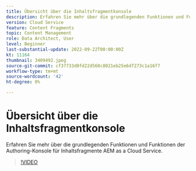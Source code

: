 ```yaml
---
title: Übersicht über die Inhaltsfragmentkonsole
description: Erfahren Sie mehr über die grundlegenden Funktionen und Funktionen der Authoring-Konsole für Inhaltsfragmente AEM as a Cloud Service.
version: Cloud Service
feature: Content Fragments
topic: Content Management
role: Data Architect, User
level: Beginner
last-substantial-update: 2022-09-22T00:00:00Z
kt: 11164
thumbnail: 3409492.jpeg
source-git-commit: cf37733d0fd22d560c8021eb25e6df273c1a16f7
workflow-type: tm+mt
source-wordcount: '42'
ht-degree: 0%

---
```


# Übersicht über die Inhaltsfragmentkonsole

Erfahren Sie mehr über die grundlegenden Funktionen und Funktionen der Authoring-Konsole für Inhaltsfragmente AEM as a Cloud Service.

>[!VIDEO](https://video.tv.adobe.com/v/3409492?quality=12&learn=on)
